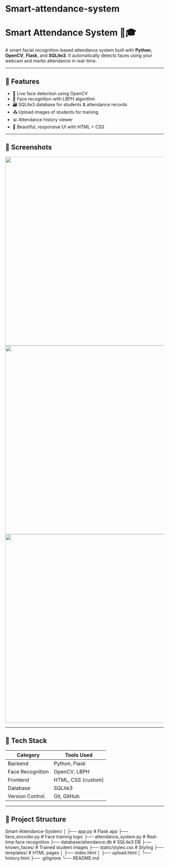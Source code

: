 # Smart-attendance-system
# Smart Attendance System 🧠🎓

A smart facial recognition-based attendance system built with **Python**, **OpenCV**, **Flask**, and **SQLite3**. It automatically detects faces using your webcam and marks attendance in real-time.

---

## 🚀 Features

- 🎥 Live face detection using OpenCV
- 🧠 Face recognition with LBPH algorithm
- 🗃️ SQLite3 database for students & attendance records
- 📤 Upload images of students for training
- 📊 Attendance history viewer
- 🎨 Beautiful, responsive UI with HTML + CSS

---

## 📸 Screenshots

<img src="static/screenshots/home.png" width="600">
<img src="static/screenshots/upload.png" width="600">
<img src="static/screenshots/history.png" width="600">

---

## 🧰 Tech Stack

| Category         | Tools Used               |
|------------------|---------------------------|
| Backend          | Python, Flask             |
| Face Recognition | OpenCV, LBPH              |
| Frontend         | HTML, CSS (custom)        |
| Database         | SQLite3                   |
| Version Control  | Git, GitHub               |

---

## 📁 Project Structure
Smart-Attendance-System/
│
├── app.py # Flask app
├── face_encoder.py # Face training logic
├── attendance_system.py # Real-time face recognition
├── database/attendance.db # SQLite3 DB
├── known_faces/ # Trained student images
├── static/styles.css # Styling
├── templates/ # HTML pages
│ ├── index.html
│ ├── upload.html
│ └── history.html
├── .gitignore
└── README.md

